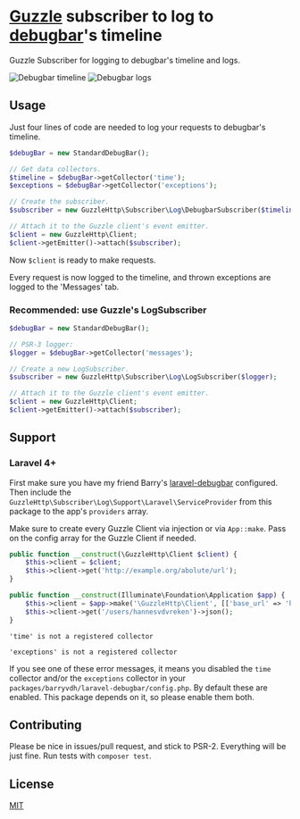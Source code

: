 # [Guzzle](http://docs.guzzlephp.org/en/latest/) subscriber to log to [debugbar](https://github.com/maximebf/php-debugbar)'s timeline

Guzzle Subscriber for logging to debugbar's timeline and logs.

![Debugbar timeline](https://www.dropbox.com/s/cabwqycckbu681b/debugbar-timeline.png?dl=1 "Debugbar timeline")
![Debugbar logs](https://www.dropbox.com/s/7rez2q1mbrl76yq/debugbar-logs.png?dl=1 "Debugbar logs")

## Usage

Just four lines of code are needed to log your requests to debugbar's timeline.

```php
$debugBar = new StandardDebugBar();

// Get data collectors.
$timeline = $debugBar->getCollector('time');
$exceptions = $debugBar->getCollector('exceptions');

// Create the subscriber.
$subscriber = new GuzzleHttp\Subscriber\Log\DebugbarSubscriber($timeline, $exceptions);

// Attach it to the Guzzle client's event emitter.
$client = new GuzzleHttp\Client;
$client->getEmitter()->attach($subscriber);
```

Now `$client` is ready to make requests.

Every request is now logged to the timeline, and thrown exceptions are logged to the 'Messages' tab.

### Recommended: use Guzzle's LogSubscriber

```php
$debugBar = new StandardDebugBar();

// PSR-3 logger:
$logger = $debugBar->getCollector('messages');

// Create a new LogSubscriber.
$subscriber = new GuzzleHttp\Subscriber\Log\LogSubscriber($logger);

// Attach it to the Guzzle client's event emitter.
$client = new GuzzleHttp\Client;
$client->getEmitter()->attach($subscriber);
```

## Support

### Laravel 4+

First make sure you have my friend Barry's [laravel-debugbar](https://github.com/barryvdh/laravel-debugbar) configured.
Then include the `GuzzleHttp\Subscriber\Log\Support\Laravel\ServiceProvider` from this package to the app's `providers`
array.

Make sure to create every Guzzle Client via injection or via `App::make`. Pass on the config array for the Guzzle Client
if needed.

```php
public function __construct(\GuzzleHttp\Client $client) {
    $this->client = $client;
    $this->client->get('http://example.org/abolute/url');
}

public function __construct(Illuminate\Foundation\Application $app) {
    $this->client = $app->make('\GuzzleHttp\Client', [['base_url' => 'https://api.github.com']]);
    $this->client->get('/users/hannesvdvreken')->json();
}
```

`'time' is not a registered collector`

`'exceptions' is not a registered collector`

If you see one of these error messages, it means you disabled the `time` collector and/or the `exceptions` collector
in your `packages/barryvdh/laravel-debugbar/config.php`. By default these are enabled. This package depends on it,
so please enable them both.

## Contributing

Please be nice in issues/pull request, and stick to PSR-2. Everything will be just fine.
Run tests with `composer test`.

## License

[MIT](license)
